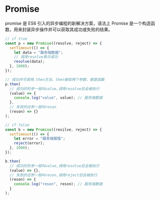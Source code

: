# Promise

promise 是 ES6 引入的异步编程的新解决方案，语法上 Promise 是一个构造函数，用来封装异步操作并可以获取其成功或失败的结果。

```javascript
// if true
const p = new Promise((resolve, reject) => {
  setTimeout(() => {
    let data = "服务端数据";
    // 调用resolve表示成功
    resolve(data);
  }, 1000);
});

// 成功并可调用.then方法，then接收两个参数，都是函数
p.then(
  // 成功的形参一般叫value,调用resolve后会被执行
  (value) => {
    console.log("value", value); // 服务端数据
  },
  // 失败的应参一般叫reson
  (reson) => {}
);
```

```javascript
// if false
const b = new Promise((resilve, reject) => {
  setTimeout(() => {
    let error = "服务端报错";
    reject(error);
  }, 1000);
});

b.then(
  // 成功的形参一般叫value,调用resolve后会被执行
  (value) => {},
  // 失败的应参一般叫reson,调用reject后会被执行
  (reson) => {
    console.log("reson", reson); // 服务端数据
  }
);
```

